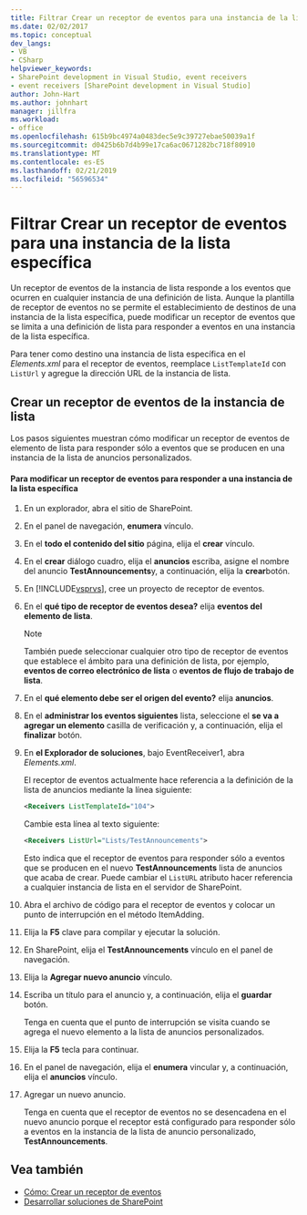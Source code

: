 ```yaml
---
title: Filtrar Crear un receptor de eventos para una instancia de la lista específica | Documentos de Microsoft
ms.date: 02/02/2017
ms.topic: conceptual
dev_langs:
- VB
- CSharp
helpviewer_keywords:
- SharePoint development in Visual Studio, event receivers
- event receivers [SharePoint development in Visual Studio]
author: John-Hart
ms.author: johnhart
manager: jillfra
ms.workload:
- office
ms.openlocfilehash: 615b9bc4974a0483dec5e9c39727ebae50039a1f
ms.sourcegitcommit: d0425b6b7d4b99e17ca6ac0671282bc718f80910
ms.translationtype: MT
ms.contentlocale: es-ES
ms.lasthandoff: 02/21/2019
ms.locfileid: "56596534"
---
```

# <a name="how-to-create-an-event-receiver-for-a-specific-list-instance"></a>Filtrar Crear un receptor de eventos para una instancia de la lista específica
  Un receptor de eventos de la instancia de lista responde a los eventos que ocurren en cualquier instancia de una definición de lista. Aunque la plantilla de receptor de eventos no se permite el establecimiento de destinos de una instancia de la lista específica, puede modificar un receptor de eventos que se limita a una definición de lista para responder a eventos en una instancia de la lista específica.

 Para tener como destino una instancia de lista específica en el *Elements.xml* para el receptor de eventos, reemplace `ListTemplateId` con `ListUrl` y agregue la dirección URL de la instancia de lista.

## <a name="create-a-list-instance-event-receiver"></a>Crear un receptor de eventos de la instancia de lista
 Los pasos siguientes muestran cómo modificar un receptor de eventos de elemento de lista para responder sólo a eventos que se producen en una instancia de la lista de anuncios personalizados.

#### <a name="to-modify-an-event-receiver-to-respond-to-a-specific-list-instance"></a>Para modificar un receptor de eventos para responder a una instancia de la lista específica

1.  En un explorador, abra el sitio de SharePoint.

2.  En el panel de navegación, **enumera** vínculo.

3.  En el **todo el contenido del sitio** página, elija el **crear** vínculo.

4.  En el **crear** diálogo cuadro, elija el **anuncios** escriba, asigne el nombre del anuncio **TestAnnouncements**y, a continuación, elija la **crear**botón.

5.  En [!INCLUDE[vsprvs](../sharepoint/includes/vsprvs-md.md)], cree un proyecto de receptor de eventos.

6.  En el **qué tipo de receptor de eventos desea?** elija **eventos del elemento de lista**.

    > [!NOTE]
    >  También puede seleccionar cualquier otro tipo de receptor de eventos que establece el ámbito para una definición de lista, por ejemplo, **eventos de correo electrónico de lista** o **eventos de flujo de trabajo de lista**.

7.  En el **qué elemento debe ser el origen del evento?** elija **anuncios**.

8.  En el **administrar los eventos siguientes** lista, seleccione el **se va a agregar un elemento** casilla de verificación y, a continuación, elija el **finalizar** botón.

9. En **el Explorador de soluciones**, bajo EventReceiver1, abra *Elements.xml*.

     El receptor de eventos actualmente hace referencia a la definición de la lista de anuncios mediante la línea siguiente:

    ```xml
    <Receivers ListTemplateId="104">
    ```

     Cambie esta línea al texto siguiente:

    ```xml
    <Receivers ListUrl="Lists/TestAnnouncements">
    ```

     Esto indica que el receptor de eventos para responder sólo a eventos que se producen en el nuevo **TestAnnouncements** lista de anuncios que acaba de crear. Puede cambiar el `ListURL` atributo hacer referencia a cualquier instancia de lista en el servidor de SharePoint.

10. Abra el archivo de código para el receptor de eventos y colocar un punto de interrupción en el método ItemAdding.

11. Elija la **F5** clave para compilar y ejecutar la solución.

12. En SharePoint, elija el **TestAnnouncements** vínculo en el panel de navegación.

13. Elija la **Agregar nuevo anuncio** vínculo.

14. Escriba un título para el anuncio y, a continuación, elija el **guardar** botón.

     Tenga en cuenta que el punto de interrupción se visita cuando se agrega el nuevo elemento a la lista de anuncios personalizados.

15. Elija la **F5** tecla para continuar.

16. En el panel de navegación, elija el **enumera** vincular y, a continuación, elija el **anuncios** vínculo.

17. Agregar un nuevo anuncio.

     Tenga en cuenta que el receptor de eventos no se desencadena en el nuevo anuncio porque el receptor está configurado para responder sólo a eventos en la instancia de la lista de anuncio personalizado, **TestAnnouncements**.

## <a name="see-also"></a>Vea también
- [Cómo: Crear un receptor de eventos](../sharepoint/how-to-create-an-event-receiver.md)
- [Desarrollar soluciones de SharePoint](../sharepoint/developing-sharepoint-solutions.md)
